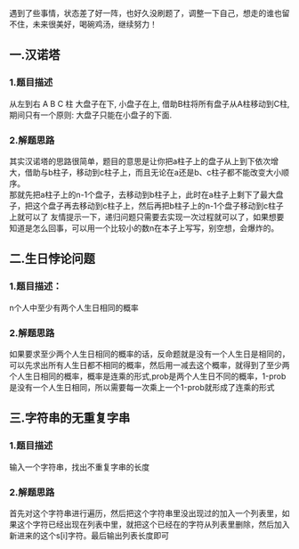 遇到了些事情，状态差了好一阵，也好久没刷题了，调整一下自己，想走的谁也留不住，未来很美好，喝碗鸡汤，继续努力！
## 一.汉诺塔
### 1.题目描述
从左到右 A B C 柱 大盘子在下, 小盘子在上, 借助B柱将所有盘子从A柱移动到C柱, 期间只有一个原则: 大盘子只能在小盘子的下面.
### 2.解题思路
其实汉诺塔的思路很简单，题目的意思是让你把a柱子上的盘子从上到下依次增大，借助与b柱子，移动到c柱子上，而且无论在a还是b、c柱子都不能改变大小顺序。  
那就先把a柱子上的n-1个盘子，去移动到b柱子上，此时在a柱子上剩下了最大盘子，把这个盘子再去移动到c柱子上，然后再把b柱子上的n-1个盘子移动到c柱子上就可以了
友情提示一下，递归问题只需要去实现一次过程就可以了，如果想要知道是怎么回事，可以用一个比较小的数n在本子上写写，别空想，会爆炸的。
## 二.生日悖论问题
### 1.题目描述：
n个人中至少有两个人生日相同的概率
### 2.解题思路
如果要求至少两个人生日相同的概率的话，反命题就是没有一个人生日是相同的，可以先求出所有人生日都不相同的概率，然后用一减去这个概率，就得到了至少两个人生日相同的概率，概率是连乘的形式,prob是两个人生日不同的概率，1-prob是没有一个人生日相同，所以需要每一次乘上一个1-prob就形成了连乘的形式
## 三.字符串的无重复字串
### 1.题目描述
输入一个字符串，找出不重复字串的长度
### 2.解题思路
首先对这个字符串进行遍历，然后把这个字符串里没出现过的加入一个列表里，如果这个字符已经出现在列表中里，就把这个已经在的字符从列表里删除，然后加入新进来的这个s\[i]字符。最后输出列表长度即可
